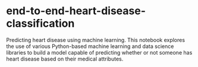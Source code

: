 # end-to-end-heart-disease-classification
Predicting heart disease using machine learning. This notebook explores the use of various Python-based machine learning and data science libraries to build a model capable of predicting whether or not someone has heart disease based on their medical attributes.
